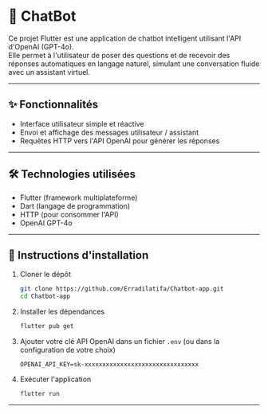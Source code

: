 # 🤖 ChatBot

Ce projet Flutter est une application de chatbot intelligent utilisant l'API d'OpenAI (GPT-4o).  
Elle permet à l'utilisateur de poser des questions et de recevoir des réponses automatiques en langage naturel, simulant une conversation fluide avec un assistant virtuel.

---

## ✨ Fonctionnalités

- Interface utilisateur simple et réactive
- Envoi et affichage des messages utilisateur / assistant
- Requêtes HTTP vers l'API OpenAI pour générer les réponses

---

## 🛠 Technologies utilisées

- Flutter (framework multiplateforme)
- Dart (langage de programmation)
- HTTP (pour consommer l'API)
- OpenAI GPT-4o

---

## 🔧 Instructions d'installation

1. Cloner le dépôt
   ```bash
   git clone https://github.com/Erradilatifa/Chatbot-app.git
   cd Chatbot-app
   ```

2. Installer les dépendances
   ```bash
   flutter pub get
   ```

3. Ajouter votre clé API OpenAI dans un fichier `.env` (ou dans la configuration de votre choix)
   ```
   OPENAI_API_KEY=sk-xxxxxxxxxxxxxxxxxxxxxxxxxxxxxxxx
   ```

4. Exécuter l'application
   ```bash
   flutter run
   ```

---